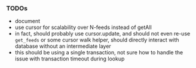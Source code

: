 ### TODOs
* document
* use cursor for scalability over N-feeds instead of getAll
* in fact, should probably use cursor.update, and should not even re-use `get_feeds` or some cursor walk helper, should directly interact with database without an intermediate layer
* this should be using a single transaction, not sure how to handle the issue with transaction timeout during lookup
